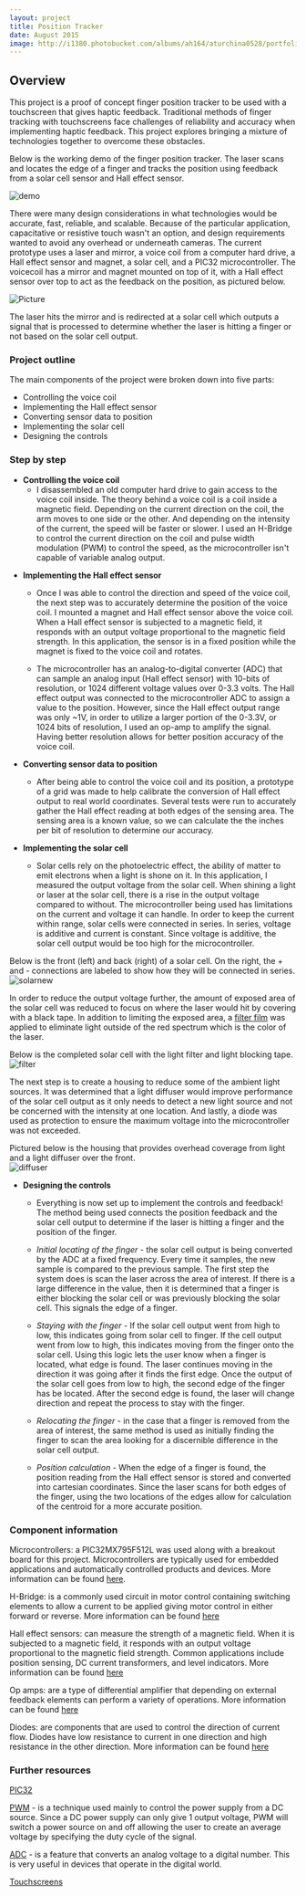 ```yaml
---
layout: project
title: Position Tracker
date: August 2015
image: http://i1380.photobucket.com/albums/ah164/aturchina0528/portfolio/harddrive_zpsigoffddt.jpg?t=1442855370
---
```


## Overview

This project is a proof of concept finger position tracker to be used with a touchscreen that gives haptic feedback. Traditional methods of finger tracking with touchscreens face challenges of reliability and accuracy when implementing haptic feedback. This project explores bringing a mixture of technologies together to overcome these obstacles.  

Below is the working demo of the finger position tracker. The laser scans and locates the edge of a finger and tracks the position using feedback from a solar cell sensor and Hall effect sensor.  

![demo](http://i1380.photobucket.com/albums/ah164/aturchina0528/portfolio/posgif_zpsyhq11qqn.gif)  

There were many design considerations in what technologies would be accurate, fast, reliable, and scalable. Because of the particular application, capacitative or resistive touch wasn't an option, and design requirements wanted to avoid any overhead or underneath cameras. The current prototype uses a laser and mirror, a voice coil from a computer hard drive, a Hall effect sensor and magnet, a solar cell, and a PIC32 microcontroller. The voicecoil has a mirror and magnet mounted on top of it, with a Hall effect sensor over top to act as the feedback on the position, as pictured below.

![Picture](http://i1380.photobucket.com/albums/ah164/aturchina0528/portfolio/drawing_zpsmlprmrip.png)  


 The laser hits the mirror and is redirected at a solar cell which outputs a signal that is processed to determine whether the laser is hitting a finger or not based on the solar cell output.  



### Project outline
The main components of the project were broken down into five parts:  

* Controlling the voice coil  
* Implementing the Hall effect sensor  
* Converting sensor data to position  
* Implementing the solar cell  
* Designing the controls  

### Step by step
* **Controlling the voice coil**  
  * I disassembled an old computer hard drive to gain access to the voice coil inside. The theory behind a voice coil is a coil inside a magnetic field. Depending on the current direction on the coil, the arm moves to one side or the other. And depending on the intensity of the current, the speed will be faster or slower. I used an H-Bridge to control the current direction on the coil and pulse width modulation (PWM) to control the speed, as the microcontroller isn't capable of variable analog output.

<!---* **Circuit Diagram**  
![hbridge](http://i1380.photobucket.com/albums/ah164/aturchina0528/portfolio/picsnap_zpsje0na8as.jpg)
--->

* **Implementing the Hall effect sensor**  
  * Once I was able to control the direction and speed of the voice coil, the next step was to accurately determine the position of the voice coil. I mounted a magnet and Hall effect sensor above the voice coil. When a Hall effect sensor is subjected to a magnetic field, it responds with an output voltage proportional to the magnetic field strength. In this application, the sensor is in a fixed position while the magnet is fixed to the voice coil and rotates.  

  *  The microcontroller has an analog-to-digital converter (ADC) that can sample an analog input (Hall effect sensor) with 10-bits of resolution, or 1024 different voltage values over 0-3.3 volts. The Hall effect output was connected to the microcontroller ADC to assign a value to the position. However, since the Hall effect output range was only ~1V, in order to utilize a larger portion of the 0-3.3V, or 1024 bits of resolution, I used an op-amp to amplify the signal. Having better resolution allows for better position accuracy of the voice coil.  

* **Converting sensor data to position**  
  * After being able to control the voice coil and its position, a prototype of a grid was made to help calibrate the conversion of Hall effect output to real world coordinates. Several tests were run to accurately gather the Hall effect reading at both edges of the sensing area. The sensing area is a known value, so we can calculate the the inches per bit of resolution to determine our accuracy.  

* **Implementing the solar cell**  
  * Solar cells rely on the photoelectric effect, the ability of matter to emit electrons when a light is shone on it. In this application, I measured the output voltage from the solar cell. When shining a light or laser at the solar cell, there is a rise in the output voltage compared to without. The microcontroller being used has limitations on the current and voltage it can handle. In order to keep the current within range, solar cells were connected in series. In series, voltage is additive and current is constant. Since voltage is additive, the solar cell output would be too high for the microcontroller.  

Below is the front (left) and back (right) of a solar cell. On the right, the + and - connections are labeled to show how they will be connected in series.  
![solarnew](http://i1380.photobucket.com/albums/ah164/aturchina0528/portfolio/solarorig_zpsir13c1vv.jpg?t=1441815337)  


In order to reduce the output voltage further, the amount of exposed area of the solar cell was reduced to focus on where the laser would hit by covering with a black tape. In addition to limiting the exposed area, a [filter film](http://www.mcmaster.com/#7769t1/=ysl5q0) was applied to eliminate light outside of the red spectrum which is the color of the laser.  

Below is the completed solar cell with the light filter and light blocking tape.  
![filter](http://i1380.photobucket.com/albums/ah164/aturchina0528/portfolio/solarfinal_zpss5qaocni.jpg?t=1441816093)  

The next step is to create a housing to reduce some of the ambient light sources. It was determined that a light diffuser would improve performance of the solar cell output as it only needs to detect a new light source and not be concerned with the intensity at one location. And lastly, a diode was used as protection to ensure the maximum voltage into the microcontroller was not exceeded.  

Pictured below is the housing that provides overhead coverage from light and a light diffuser over the front.  
![diffuser](http://i1380.photobucket.com/albums/ah164/aturchina0528/portfolio/solarsetup_zpsnxuua7h6.jpg?t=1441816412)  

* **Designing the controls**  
  * Everything is now set up to implement the controls and feedback! The method being used connects the position feedback and the solar cell output to determine if the laser is hitting a finger and the position of the finger.  

  * *Initial locating of the finger* - the solar cell output is being converted by the ADC at a fixed frequency. Every time it samples, the new sample is compared to the previous sample. The first step the system does is scan the laser across the area of interest. If there is a large difference in the value, then it is determined that a finger is either blocking the solar cell or was previously blocking the solar cell. This signals the edge of a finger.  

  * *Staying with the finger* - If the solar cell output went from high to low, this indicates going from solar cell to finger.  If the cell output went from low to high, this indicates moving from the finger onto the solar cell. Using this logic lets the user know when a finger is located, what edge is found. The laser continues moving in the direction it was going after it finds the first edge. Once the output of the solar cell goes from low to high, the second edge of the finger has be located. After the second edge is found, the laser will change direction and repeat the process to stay with the finger.  

  * *Relocating the finger* - in the case that a finger is removed from the area of interest, the same method is used as initially finding the finger to scan the area looking for a discernible difference in the solar cell output.  

  * *Position calculation* - When the edge of a finger is found, the position reading from the Hall effect sensor is stored and converted into cartesian coordinates. Since the laser scans for both edges of the finger, using the two locations of the edges allow for calculation of the centroid for a more accurate position.  


<!---### Conclusions and future work 
--->

### Component information
Microcontrollers: a PIC32MX795F512L was used along with a breakout board for this project. Microcontrollers are typically used for embedded applications and automatically controlled products and devices. More information can be found [here](https://en.wikipedia.org/wiki/Microcontroller).   

H-Bridge: is a commonly used circuit in motor control containing switching elements to allow a current to be applied giving motor control in either forward or reverse. More information can be found [here](http://www.mcmanis.com/chuck/robotics/tutorial/h-bridge/)  

Hall effect sensors: can measure the strength of a magnetic field. When it is subjected to a magnetic field, it responds with an output voltage proportional to the magnetic field strength. Common applications include position sensing, DC current transformers, and level indicators. More information can be found [here](http://www.electronics-tutorials.ws/electromagnetism/hall-effect.html)  

Op amps: are a type of differential amplifier that depending on external feedback elements can perform a variety of operations. More information can be found [here](http://www.analog.com/library/analogDialogue/archives/39-05/Web_Ch1_final_R.pdf)  

Diodes: are components that are used to control the direction of current flow. Diodes have low resistance to current in one direction and high resistance in the other direction. More information can be found [here](http://www.allaboutcircuits.com/textbook/semiconductors/chpt-3/introduction-to-diodes-and-rectifiers/)  


### Further resources
[PIC32](http://www.microchip.com/pagehandler/en-us/products/picmicrocontrollers)  

[PWM](https://learn.sparkfun.com/tutorials/pulse-width-modulation) - is a technique used mainly to control the power supply from a DC source. Since a DC power supply can only give 1 output voltage, PWM will switch a power source on and off allowing the user to create an average voltage by specifying the duty cycle of the signal.  

[ADC](https://learn.sparkfun.com/tutorials/analog-to-digital-conversion) - is a feature that converts an analog voltage to a digital number. This is very useful in devices that operate in the digital world.  

[Touchscreens](https://en.wikipedia.org/wiki/Touchscreen)  



